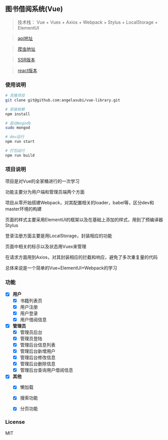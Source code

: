 ##  图书借阅系统(Vue)

> 技术栈： Vue + Vuex + Axios + Webpack + Stylus + LocalStorage + ElementUI

> [api地址](https://github.com/angelasubi/node-book-api)

> [爬虫地址]()

> [SSR版本](https://github.com/angelasubi/library-borrow)

> [react版本](https://github.com/angelasubi/react-library)

### 使用说明

``` bash
# 克隆项目
git clone git@github.com:angelasubi/vue-library.git

# 安装依赖
npm install

# 启动mogodb
sudo mongod

# dev运行
npm run start

# 打包运行
npm run build

```

### 项目说明

项目是对Vue的全家桶进行的一次学习

功能主要分为用户端和管理员端两个方面

项目从零开始搭建Webpack，对其配置相关的loader，babel等，区分dev和master环境的构建

页面的样式主要采用ElementUI的框架以及在基础上添加的样式，用到了预编译器Stylus

登录注册方面主要是用LocalStorage，封装相应的功能

页面中相关的标示以及状态用Vuex来管理

在请求方面用到Axios，对其封装相应的拦截和响应，避免了多次重复量的代码

总体来说是一个简单的Vue+ElementUI+Webpack的学习

### 功能

- [x] **用户**
    - [x] 书籍列表页
    - [x] 用户注册
    - [x] 用户登录
    - [x] 用户借阅信息

- [x] **管理员**
    - [x] 管理员后台
    - [x] 管理员登陆
    - [x] 管理后台信息列表
    - [x] 管理后台新增用户
    - [x] 管理后台修改信息
    - [x] 管理后台删除信息
    - [x] 管理后台查询用户借阅信息

- [x] **其他**
    - [x] 懒加载
    - [x] 搜索功能
    - [x] 分页功能


### License
MIT
